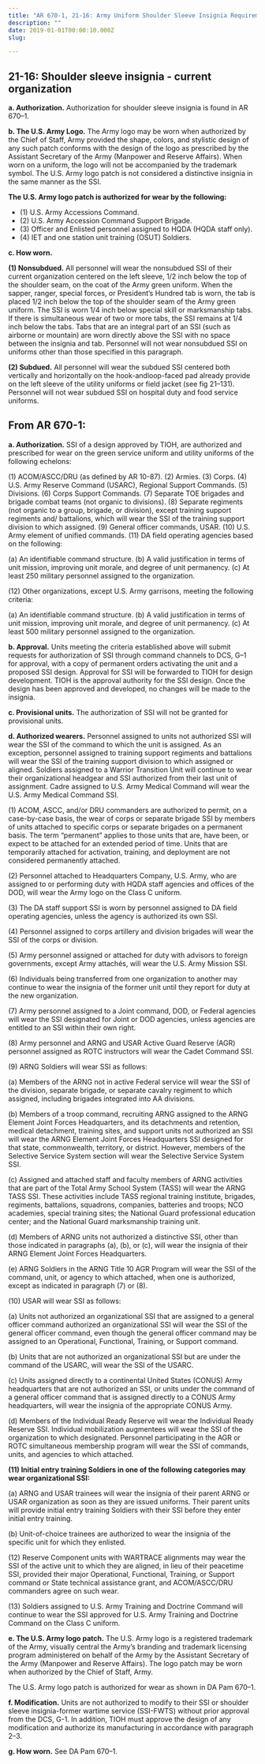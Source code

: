 ```yaml
---
title: "AR 670-1, 21-16: Army Uniform Shoulder Sleeve Insignia Requirements (Current)"
description: ""
date: 2019-01-01T00:00:10.000Z
slug:

---
```


<h2>21-16: Shoulder sleeve insignia - current organization</h2>

<strong>a. Authorization.</strong> Authorization for shoulder sleeve insignia is found in AR 670–1.

<strong>b. The U.S. Army Logo.</strong> The Army logo may be worn when authorized by the Chief of Staff, Army provided the shape, colors, and stylistic design of any such patch conforms with the design of the logo as prescribed by the Assistant Secretary of the Army (Manpower and Reserve Affairs). When worn on a uniform, the logo will not be accompanied by the trademark symbol. The U.S. Army logo patch is not considered a distinctive insignia in the same manner as the SSI. 

<strong>The U.S. Army logo patch is authorized for wear by the following:</strong>
<ul>
<li>(1) U.S. Army Accessions Command.</li>
<li>(2) U.S. Army Accession Command Support Brigade.</li>
<li>(3) Officer and Enlisted personnel assigned to HQDA (HQDA staff only).</li>
<li>(4) IET and one station unit training (OSUT) Soldiers.</li>
</ul>

<strong>c. How worn.</strong>

<strong>(1) Nonsubdued.</strong> All personnel will wear the nonsubdued SSI of their current organization centered on the left sleeve, 1/2 inch below the top of the shoulder seam, on the coat of the Army green uniform. When the sapper, ranger, special forces, or President’s Hundred tab is worn, the tab is placed 1/2 inch below the top of the shoulder seam of the Army green uniform. The SSI is worn 1/4 inch below special skill or marksmanship tabs. If there is simultaneous wear of two or more tabs, the SSI remains at 1/4 inch below the tabs. Tabs that are an integral part of an SSI (such as airborne or mountain) are worn directly above the SSI with no space between the insignia and tab. Personnel will not wear nonsubdued SSI on uniforms other than those specified in this paragraph.

<strong>(2) Subdued.</strong> All personnel will wear the subdued SSI centered both vertically and horizontally on the hook-andloop-faced pad already provide on the left sleeve of the utility uniforms or field jacket (see fig 21–131). Personnel will not wear subdued SSI on hospital duty and food service uniforms.

<h2>From AR 670-1:</h2>

<strong>a. Authorization.</strong> SSI of a design approved by TIOH, are authorized and prescribed for wear on the green service uniform and utility uniforms of the following echelons:

(1) ACOM/ASCC/DRU (as defined by AR 10-87).
(2) Armies.
(3) Corps.
(4) U.S. Army Reserve Command (USARC), Regional Support Commands.
(5) Divisions.
(6) Corps Support Commands.
(7) Separate TOE brigades and brigade combat teams (not organic to divisions).
(8) Separate regiments (not organic to a group, brigade, or division), except training support regiments and/
battalions, which will wear the SSI of the training support division to which assigned.
(9) General officer commands, USAR.
(10) U.S. Army element of unified commands.
(11) DA field operating agencies based on the following:

(a) An identifiable command structure.
(b) A valid justification in terms of unit mission, improving unit morale, and degree of unit permanency.
(c) At least 250 military personnel assigned to the organization.

(12) Other organizations, except U.S. Army garrisons, meeting the following criteria:

(a) An identifiable command structure.
(b) A valid justification in terms of unit mission, improving unit morale, and degree of unit permanency.
(c) At least 500 military personnel assigned to the organization.

<strong>b. Approval.</strong> Units meeting the criteria established above will submit requests for authorization of SSI through command channels to DCS, G–1 for approval, with a copy of permanent orders activating the unit and a proposed SSI design. Approval for SSI will be forwarded to TIOH for design development. TIOH is the approval authority for the SSI design. Once the design has been approved and developed, no changes will be made to the insignia.

<strong>c. Provisional units.</strong> The authorization of SSI will not be granted for provisional units.

<strong>d. Authorized wearers.</strong> Personnel assigned to units not authorized SSI will wear the SSI of the command to which the unit is assigned. As an exception, personnel assigned to training support regiments and battalions will wear the SSI of the training support division to which assigned or aligned. Soldiers assigned to a Warrior Transition Unit will continue to wear their organizational headgear and SSI authorized from their last unit of assignment. Cadre assigned to U.S. Army Medical Command will wear the U.S. Army Medical Command SSI.

(1) ACOM, ASCC, and/or DRU commanders are authorized to permit, on a case-by-case basis, the wear of corps or separate brigade SSI by members of units attached to specific corps or separate brigades on a permanent basis. The term “permanent” applies to those units that are, have been, or expect to be attached for an extended period of time. Units that are temporarily attached for activation, training, and deployment are not considered permanently attached.

(2) Personnel attached to Headquarters Company, U.S. Army, who are assigned to or performing duty with HQDA staff agencies and offices of the DOD, will wear the Army logo on the Class C uniform.

(3) The DA staff support SSI is worn by personnel assigned to DA field operating agencies, unless the agency is authorized its own SSI.

(4) Personnel assigned to corps artillery and division brigades will wear the SSI of the corps or division.

(5) Army personnel assigned or attached for duty with advisors to foreign governments, except Army attachés, will wear the U.S. Army Mission SSI.

(6) Individuals being transferred from one organization to another may continue to wear the insignia of the former unit until they report for duty at the new organization.

(7) Army personnel assigned to a Joint command, DOD, or Federal agencies will wear the SSI designated for Joint or DOD agencies, unless agencies are entitled to an SSI within their own right.

(8) Army personnel and ARNG and USAR Active Guard Reserve (AGR) personnel assigned as ROTC instructors will wear the Cadet Command SSI.

(9) ARNG Soldiers will wear SSI as follows:

(a) Members of the ARNG not in active Federal service will wear the SSI of the division, separate brigade, or separate cavalry regiment to which assigned, including brigades integrated into AA divisions.

(b) Members of a troop command, recruiting ARNG assigned to the ARNG Element Joint Forces Headquarters, and its detachments and retention, medical detachment, training sites, and support units not authorized an SSI will wear the ARNG Element Joint Forces Headquarters SSI designed for that state, commonwealth, territory, or district. However, members of the Selective Service System section will wear the Selective Service System SSI.

(c) Assigned and attached staff and faculty members of ARNG activities that are part of the Total Army School System (TASS) will wear the ARNG TASS SSI. These activities include TASS regional training institute, brigades, regiments, battalions, squadrons, companies, batteries and troops; NCO academies, special training sites; the National Guard professional education center; and the National Guard marksmanship training unit.

(d) Members of ARNG units not authorized a distinctive SSI, other than those indicated in paragraphs (a), (b), or (c), will wear the insignia of their ARNG Element Joint Forces Headquarters.

(e) ARNG Soldiers in the ARNG Title 10 AGR Program will wear the SSI of the command, unit, or agency to which attached, when one is authorized, except as indicated in paragraph (7) or (8).

(10) USAR will wear SSI as follows:

(a) Units not authorized an organizational SSI that are assigned to a general officer command authorized an organizational SSI will wear the SSI of the general officer command, even though the general officer command may be assigned to an Operational, Functional, Training, or Support command.

(b) Units that are not authorized an organizational SSI but are under the command of the USARC, will wear the SSI of the USARC.

(c) Units assigned directly to a continental United States (CONUS) Army headquarters that are not authorized an SSI, or units under the command of a general officer command that is assigned directly to a CONUS Army headquarters, will wear the insignia of the appropriate CONUS Army.

(d) Members of the Individual Ready Reserve will wear the Individual Ready Reserve SSI. Individual mobilization augmentees will wear the SSI of the organization to which designated. Personnel participating in the AGR or ROTC simultaneous membership program will wear the SSI of commands, units, and agencies to which attached.

<strong>(11) Initial entry training Soldiers in one of the following categories may wear organizational SSI:</strong>

(a) ARNG and USAR trainees will wear the insignia of their parent ARNG or USAR organization as soon as they are issued uniforms. Their parent units will provide initial entry training Soldiers with their SSI before they enter initial entry training.

(b) Unit-of-choice trainees are authorized to wear the insignia of the specific unit for which they enlisted.

(12) Reserve Component units with WARTRACE alignments may wear the SSI of the active unit to which they are aligned, in lieu of their peacetime SSI, provided their major Operational, Functional, Training, or Support command or State technical assistance grant, and ACOM/ASCC/DRU commanders agree on such wear.

(13) Soldiers assigned to U.S. Army Training and Doctrine Command will continue to wear the SSI approved for U.S. Army Training and Doctrine Command on the Class C uniform.

<strong>e. The U.S. Army logo patch.</strong> The U.S. Army logo is a registered trademark of the Army, visually central the Army’s branding and trademark licensing program administered on behalf of the Army by the Assistant Secretary of the Army (Manpower and Reserve Affairs). The logo patch may be worn when authorized by the Chief of Staff, Army.

The U.S. Army logo patch is authorized for wear as shown in DA Pam 670–1.

<strong>f. Modification.</strong> Units are not authorized to modify to their SSI or shoulder sleeve insignia-former wartime service (SSI-FWTS) without prior approval from the DCS, G-1. In addition, TIOH must approve the design of any modification and authorize its manufacturing in accordance with paragraph 2–3.

<strong>g. How worn.</strong> See DA Pam 670–1.
